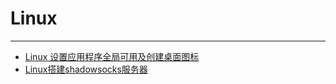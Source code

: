 # Linux

---

- [Linux 设置应用程序全局可用及创建桌面图标](./Linux%20设置应用程序全局可用及创建桌面图标.md)
- [Linux搭建shadowsocks服务器](./Linux搭建shadowsocks服务器.md)
